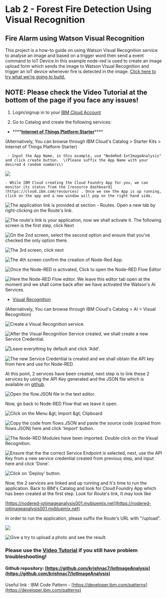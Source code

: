 # Lab 2 - Forest Fire Detection Using Visual Recognition

## Fire Alarm using Watson Visual Recognition

This project is a how-to guide on using Watson Visual Recognition service to analyse an image and based on a trigger word then send a event command to IoT Device.In this example node-red is used to create an image upload form which sends the image to Watson Visual Recognition and trigger an IoT device whenever fire is detected in the image. [Click here to try what we're going to build.](https://nodered-iotimageanalysis001.mybluemix.net/upload)

## NOTE: Please check the Video Tutorial at the bottom of the page if you face any issues! 

1. Login/signup in to your [IBM Cloud Account](https://ibm.biz/BdYtcs)

2. Go to Catalog and create the following services:

* \*\*\*\*[**Internet of Things Platform Starter**](https://cloud.ibm.com/catalog/starters/internet-of-things-platform-starter)\*\*\*\*

\(Alternatively, You can browse through IBM Cloud's Catalog &gt; Starter Kits &gt; Internet of Things Platform Starter\)

     - Input the App Name, in this example, use "NodeRed-IotImageAnalysis" and click create button.  \(Please suffix the App Name with your desired 4 random numbers\)

![](.gitbook/assets/image%20%2812%29.png)

    - While IBM Cloud creating the Cloud Foundry App for you, we can monitor its status from the [resource dashboard](https://cloud.ibm.com/resources) . Once we see the App is up running, click on the app and a new window will pop on the right hand side. 

![The application link is provided at section - Routes. Open a new tab by right-clicking on the Route&apos;s link. ](.gitbook/assets/image%20%2833%29.png)

![The route&apos;s link is your application, now we shall activate it. The following screen is the first step, click Next](.gitbook/assets/image%20%2831%29.png)

![On the 2nd screen, select the second option and ensure that you&apos;ve checked the only option there.](.gitbook/assets/image%20%2830%29.png)

![The 3rd screen, click next](.gitbook/assets/image%20%2816%29.png)

![The 4th screen confirm the creation of Node-Red App.](.gitbook/assets/image%20%2814%29.png)

![Once the Node-RED is activated, Click to open the Node-RED Flow Editor](.gitbook/assets/image%20%2832%29.png)

![Here the Node-RED Flow editor. We leave this editor tab open at the moment and we shall come back after we have activated the Watson&apos;s AI Services. ](.gitbook/assets/image%20%2818%29.png)

* [Visual Recognition](https://cloud.ibm.com/catalog/services/visual-recognition)

\(Alternatively, You can browse through IBM Cloud's Catalog &gt; AI &gt; Visual Recognition\)

![Create a Visual Recognition service.](.gitbook/assets/image%20%2820%29.png)

![After the Visual Recognition Service created, we shall create a new Service Credential.](.gitbook/assets/image%20%2837%29.png)

![&#xE4B;&#xE35;Leave everything by default and click &apos;Add&apos;.](.gitbook/assets/image%20%283%29.png)

![The new Service Credential is created and we shall obtain the API key from here and use for Node-RED.](.gitbook/assets/image%20%286%29.png)

At this point, 2 services have been created, next step is to link these 2 services by using the API Key generated and the JSON file which is available on [github](https://github.com/krishnac7/IotImageAnalysis).

![Open the flow.JSON file in the text editor.](.gitbook/assets/image%20%287%29.png)

Now, go back to Node-RED Flow that we leave it open.

![Click on the Menu &amp;gt; Import &amp;gt; Clipboard](.gitbook/assets/image%20%285%29.png)

![Copy the code from flows.JSON and paste the source code \(copied from flows.JSON\) here and click &apos;Import&apos; button.](.gitbook/assets/image%20%2817%29.png)

![The Node-RED Modules have been imported. Double click on the Visual Recognition. ](.gitbook/assets/image.png)

![Ensure that the the correct Service Endpoint is selected, next, use the API Key from a new service credential created from previous step, and input here and click &apos;Done&apos;.](.gitbook/assets/image%20%2829%29.png)

![Click on &apos;Deploy&apos; button.](.gitbook/assets/image%20%2821%29.png)

Now, the 2 services are linked and up running and it's time to run the application. Back to IBM's Catalog and look for Cloud Foundry App which has been created at the first step. Look for Route's link, It may look like   
  
[https://nodered-iotimageanalysis001.mybluemix.net](https://nodered-iotimageanalysis001.mybluemix.net)

In order to run the application, please suffix the Route's URL with "/upload".

![](.gitbook/assets/image%20%2813%29.png)

![Give a try to upload a photo and see the result.](.gitbook/assets/image%20%2828%29.png)

### Please use the [Video Tutorial](https://github.com/krishnac7/Media/blob/master/IotImageAnalysis/imageAnalysisIot.mp4) if you still have problem troubleshooting! 

#### Github repository:  [https://github.com/krishnac7/IotImageAnalysis](https://github.com/krishnac7/IotImageAnalysis)

Useful link : IBM Code Pattern - [https://developer.ibm.com/patterns](https://developer.ibm.com/patterns)

